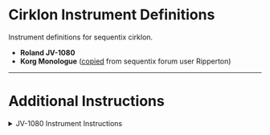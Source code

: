 # Cirklon Instrument Definitions
Instrument definitions for sequentix cirklon.
- **Roland JV-1080**
- **Korg Monologue** ([copied](http://forum.sequentix.com/viewtopic.php?p=18417&hilit=monologue#p18417) from sequentix forum user Ripperton)

---

# Additional Instructions

<details>
  <summary>JV-1080 Instrument Instructions</summary>

## JV-1080 Instrument Definition Instructions

### Exposed Parameters
1. Mod Wheel (CC #1) 
2. Control 1 (CC #74 - assigned in JV-1080 system settings)
3. Control 2 (CC #71 - assigned in JV-1080 system settings)
4. Reverb EFX Level (CC #91)
5. Chorus EFX Level (CC #93)

### Notes
- The JV-1080 doesn’t expose very many parameters via MIDI CC. No filter cutoff, resonance, amp envelope where you might expect to find them. Instead, there are 3 assignable (including the mod wheel) parameters. 
- The 3 assignable parameters are patch-specific and configured in the JV-1080. 
- The instructions below are required to ensure the CONTROL 1 and CONTROL 2 parameters work correctly.
- The control values are set to CC#74, and CC#71 respectively. This is arbitrary and can be set to your preference––make sure to match the values in the cirklon match those set in JV-1080 the instructions below.

### JV-1080 Instructions (for performance mode)
1. Press **PERFORMANCE** button.
2. Press **SYSTEM** button.
3. Press **TONE SWITCH #3 (MIDI)** button. 
4. Use **Up/Down** arrow buttons to navigate page to “CONTROL ASSIGN”.
5. Use **Left/Right** arrow buttons to edit “Control 1” or “Control 2”.
6. Use **Jog Wheel** to set CC value for numbered control. 
    - For CONTROL 1: CC74 (usually used for filter cutoff)
    - For CONTROL 2: CC71 (usually used for filter resonance)
    - _NOTE: These values are arbitrary but match the included instrument definition. Must match cirklon track value CC#’s._
7. (Optional?) Press **UTILITY** -> **WRITE** -> **ENTER**.
</details>
